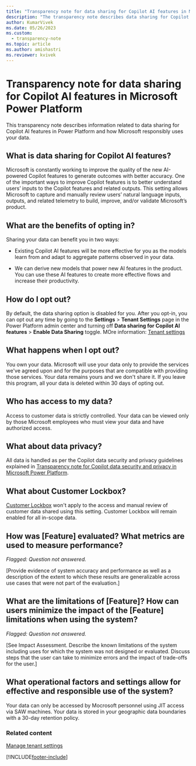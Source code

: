 ```yaml
---
title: "Transparency note for data sharing for Copilot AI features in Microsoft Power Platform"
description: "The transparency note describes data sharing for Copilot AI features in Power Platform and how Microsoft responsibly uses your data."
author: KumarVivek 
ms.date: 05/26/2023
ms.custom: 
  - transparency-note
ms.topic: article
ms.author: amishastri
ms.reviewer: kvivek
---
```


# Transparency note for data sharing for Copilot AI features in Microsoft Power Platform

This transparency note describes information related to data sharing for Copilot AI features in Power Platform and how Microsoft responsibly uses your data.

## What is data sharing for Copilot AI features?  

Microsoft is constantly working to improve the quality of the new AI-powered Copilot features to generate outcomes with better accuracy. One of the important ways to improve Copilot features is to better understand users’ inputs to the Copilot features and related outputs. This setting allows Microsoft to capture and manually review users’ natural language inputs, outputs, and related telemetry to build, improve, and/or validate Microsoft’s product.  

## What are the benefits of opting in?  

Sharing your data can benefit you in two ways:  

- Existing Copilot AI features will be more effective for you as the models learn from and adapt to aggregate patterns observed in your data.  

- We can derive new models that power new AI features in the product. You can use these AI features to create more effective flows and increase their productivity.

## How do I opt out?

By default, the data sharing option is disabled for you. After you opt-in, you can opt out any time by going to the **Settings** > **Tenant Settings** page in the Power Platform admin center and turning off **Data sharing for Copilot AI features** > **Enable Data Sharing** toggle. MOre information: [Tenant settings](admin/tenant-settings.md)

## What happens when I opt out?

You own your data. Microsoft will use your data only to provide the services we've agreed upon and for the purposes that are compatible with providing those services. Your data remains yours and we don't share it. If you leave this program, all your data is deleted within 30 days of opting out.

## Who has access to my data?

Access to customer data is strictly controlled. Your data can be viewed only by those Microsoft employees who must view your data and have authorized access.  

## What about data privacy?

All data is handled as per the Copilot data security and privacy guidelines explained in [Transparency note for Copilot data security and privacy in Microsoft Power Platform](transparency-note-copilot-data-security-privacy.md).

## What about Customer Lockbox?

[Customer Lockbox](admin/about-lockbox.md) won't apply to the access and manual review of customer data shared using this setting. Customer Lockbox will remain enabled for all in-scope data.

## How was [Feature] evaluated? What metrics are used to measure performance?

*Flagged: Question not answered.*

[Provide evidence of system accuracy and performance as well as a description of the extent to which these results are generalizable across use cases that were not part of the evaluation.]

## What are the limitations of [Feature]? How can users minimize the impact of the [Feature] limitations when using the system?

*Flagged: Question not answered.*

[See Impact Assessment. Describe the known limitations of the system including uses for which the system was not designed or evaluated. Discuss steps that the user can take to minimize errors and the impact of trade-offs for the user.]

## What operational factors and settings allow for effective and responsible use of the system?

Your data can only be accessed by Mocrosoft personnel using JIT access via SAW machines. Your data is stored in your geographic data boundaries with a 30-day retention policy.

### Related content

[Manage tenant settings](/power-platform/admin/tenant-settings)

[!INCLUDE[footer-include](includes/footer-banner.md)]
